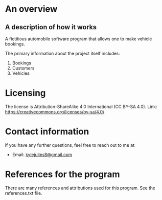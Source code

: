 # An overview

## A description of how it works
A fictitious automobile software program that allows one to make vehicle bookings.

The primary information about the project itself includes:
1. Bookings
2. Customers
3. Vehicles

# Licensing
The license is Attribution-ShareAlike 4.0 International (CC BY-SA 4.0).
Link: https://creativecommons.org/licenses/by-sa/4.0/

# Contact information
If you have any further questions, feel free to reach out to me at:
- Email: kylejulies8@gmail.com

# References for the program
There are many references and attributions used for this program. See the references.txt file.

